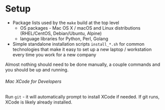 Setup
=====

- Package lists used by the `make` build at the top level
  - OS packages - Mac OS X / macOS and Linux distributions (RHEL/CentOS, Debian/Ubuntu, Alpine)
  - language libraries for Python, Perl, Golang
- Simple standalone installation scripts `install_*.sh` for common technologies that make it easy to set up a new laptop / workstation every time you work for a new company

Almost nothing should need to be done manually, a couple commands and you should be up and running.

###### Mac XCode for Developers

Run `git` - it will automatically prompt to install XCode if needed. If git runs, XCode is likely already installed.
